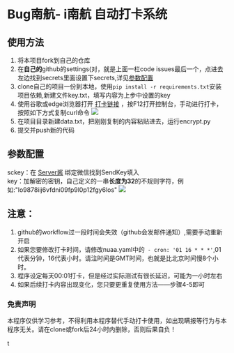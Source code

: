 # Bug南航- i南航 自动打卡系统
## 使用方法
1. 将本项目fork到自己的仓库
2. 在**自己的**github的settings(对，就是上面一栏code issues最后一个，点进去左边找到secrets里面设置下secrets,详见[参数配置](#canshu)
3. clone自己的项目一份到本地，使用`pip install -r requirements.txt`安装项目依赖,新建文件key.txt，填写内容为上步中设置的key
4. 使用谷歌或edge浏览器打开 [打卡链接](https://m.nuaa.edu.cn/ncov/wap/default/index) ，按F12打开控制台，手动进行打卡，按照如下方式复制curl命令
![](https://cdn.jsdelivr.net/gh/li1553770945/images/20220509142654.png)
5. 在项目目录新建data.txt，把刚刚复制的内容粘贴进去，运行encrypt.py
6. 提交并push新的代码

<h2 id="canshu">参数配置</h2>

sckey：在 [Server酱](https://sct.ftqq.com/sendkey) 绑定微信找到SendKey填入  
key：加解密的密钥，自己定义的一串**长度为32**的不规则字符，例如:"lo9878iij6vfdni09fp9l0p12fgy6los"
![](https://cdn.jsdelivr.net/gh/li1553770945/images/20220509144008.png)

## 注意：
1. github的workflow过一段时间会失效（github会发邮件通知）,需要手动重新开启
2. 如果您要修改打卡时间，请修改nuaa.yaml中的` - cron: '01 16 * * *'`,01代表分钟，16代表小时。请注时间是GMT时间，也就是比北京时间慢8个小时。
3. 程序设定每天00:01打卡，但是经过实际测试有很长延迟，可能为一小时左右
4. 如果后续打卡内容出现变化，您只要更重复使用方法——步骤4-5即可

### 免责声明
本程序仅供学习参考，不得利用本程序替代手动打卡使用，如出现瞒报等行为与本程序无关。请在clone或fork后24小时内删除，否则后果自负！

t
